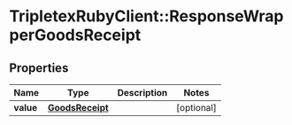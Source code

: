 # TripletexRubyClient::ResponseWrapperGoodsReceipt

## Properties
Name | Type | Description | Notes
------------ | ------------- | ------------- | -------------
**value** | [**GoodsReceipt**](GoodsReceipt.md) |  | [optional] 


